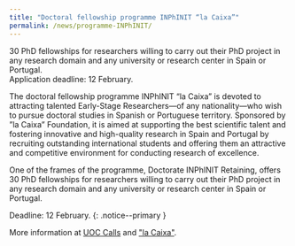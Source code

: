 ```yaml
---
title: "Doctoral fellowship programme INPhINIT “la Caixa”"
permalink: /news/programme-INPhINIT/
---
```

30 PhD fellowships for researchers willing to carry out their PhD project in any research domain and any university or research center in Spain or Portugal.  
Application deadline: 12 February.

The doctoral fellowship programme INPhINIT “la Caixa” is devoted to attracting talented Early-Stage Researchers—of any nationality—who wish to pursue doctoral studies in Spanish or Portuguese territory. Sponsored by ”la Caixa” Foundation, it is aimed at supporting the best scientific talent and fostering innovative and high-quality research in Spain and Portugal by recruiting outstanding international students and offering them an attractive and competitive environment for conducting research of excellence.

One of the frames of the programme, Doctorate INPhINIT Retaining, offers 30 PhD fellowships for researchers willing to carry out their PhD project in any research domain and any university or research center in Spain or Portugal.

Deadline: 12 February.
{: .notice--primary }

More information at [UOC Calls](https://calls-proposals.rdi.uoc.edu/tots-els-projectes.html?view=projecte&id=1525) and ["la Caixa"](https://obrasociallacaixa.org/en/investigacion-y-becas/becas-de-la-caixa/doctorado-inphinit/descripcion-del-programa).
